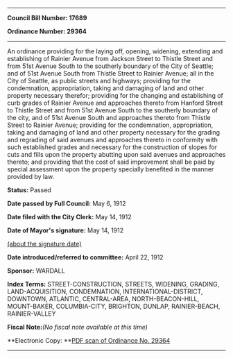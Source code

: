 

********

**Council Bill Number: 17689**
   
**Ordinance Number: 29364**
********

 An ordinance providing for the laying off, opening, widening, extending and establishing of Rainier Avenue from Jackson Street to Thistle Street and from 51st Avenue South to the southerly boundary of the City of Seattle; and of 51st Avenue South from Thistle Street to Rainier Avenue; all in the City of Seattle, as public streets and highways; providing for the condemnation, appropriation, taking and damaging of land and other property necessary therefor; providing for the changing and establishing of curb grades of Rainier Avenue and approaches thereto from Hanford Street to Thistle Street and from 51st Avenue South to the southerly boundary of the city, and of 51st Avenue South and approaches thereto from Thistle Street to Rainier Avenue; providing for the condemnation, appropriation, taking and damaging of land and other property necessary for the grading and regrading of said avenues and approaches thereto in conformity with such established grades and necessary for the construction of slopes for cuts and fills upon the property abutting upon said avenues and approaches thereto; and providing that the cost of said improvement shall be paid by special assessment upon the property specially benefited in the manner provided by law.

**Status:** Passed
   
**Date passed by Full Council:** May 6, 1912
   
**Date filed with the City Clerk:** May 14, 1912
   
**Date of Mayor's signature:** May 14, 1912
   
[(about the signature date)](/~public/approvaldate.htm)
   
   
   
**Date introduced/referred to committee:** April 22, 1912
   
**Sponsor:** WARDALL
   
   
**Index Terms:** STREET-CONSTRUCTION, STREETS, WIDENING, GRADING, LAND-ACQUISITION, CONDEMNATION, INTERNATIONAL-DISTRICT, DOWNTOWN, ATLANTIC, CENTRAL-AREA, NORTH-BEACON-HILL, MOUNT-BAKER, COLUMBIA-CITY, BRIGHTON, DUNLAP, RAINIER-BEACH, RAINIER-VALLEY

**Fiscal Note:**_(No fiscal note available at this time)_

**Electronic Copy: **[PDF scan of Ordinance No. 29364](/~archives/Ordinances/Ord_29364.pdf)

********

